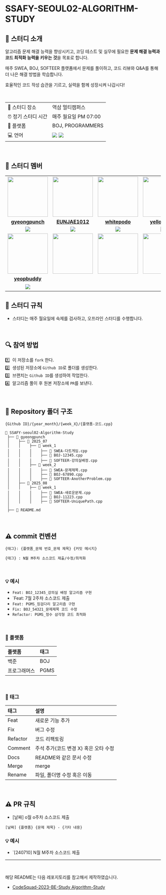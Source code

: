 # SSAFY-SEOUL02-ALGORITHM-STUDY

## 📌 스터디 소개  

알고리즘 문제 해결 능력을 향상시키고, 코딩 테스트 및 실무에 필요한 **문제 해결 능력과 코드 최적화 능력을 키우는 것**을 목표로 합니다.  

매주 SWEA, BOJ, SOFTEER 플랫폼에서 문제를 풀이하고, 코드 리뷰와 Q&A를 통해 더 나은 해결 방법을 학습합니다.  

효율적인 코드 작성 습관을 기르고, 실력을 함께 성장시켜 나갑시다!  

</br>

<table>
  <tr>
    <td>📍 스터디 장소</td>
    <td>역삼 멀티캠퍼스</td>
  </tr>
  <tr>
    <td>⏰ 정기 스터디 시간</td>
    <td>매주 월요일 PM 07:00</td>
  </tr>
  <tr>
    <td>📝 플랫폼</td>
    <td> BOJ, PROGRAMMERS</td>
  </tr>
  <tr>
    <td>💻 언어</td>
    <td>
        <img src="https://img.shields.io/badge/C++-00599C.svg?&style=for-the-badge&logo=C%2B%2B&logoColor=white"> 
        <img src="https://img.shields.io/badge/Java-007396?style=for-the-badge&logo=OpenJDK&logoColor=white">
    </td>
  </tr>
</table>

<br/>

## 🔌 스터디 멤버

<table>
 <tr>
    <td align="center"><a href="https://github.com/gyeongpunch"><img src="https://avatars.githubusercontent.com/gyeongpunch" width="130px;" alt=""></a></td>
    <td align="center"><a href="https://github.com/EUNJAE1012"><img src="https://avatars.githubusercontent.com/EUNJAE1012" width="130px;" alt=""></a></td>
    <td align="center"><a href="https://github.com/whitepodo"><img src="https://avatars.githubusercontent.com/whitepodo" width="130px;" alt=""></a></td>
    <td align="center"><a href="https://github.com/yellowjang"><img src="https://avatars.githubusercontent.com/yellowjang" width="130px;" alt=""></a></td>
  </tr>
  <tr>
    <td align="center"><a href="https://github.com/gyeongpunch"><b>gyeongpunch</b></a></td>
    <td align="center"><a href="https://github.com/EUNJAE1012"><b>EUNJAE1012</b></a></td>
    <td align="center"><a href="https://github.com/whitepodo"><b>whitepodo</b></a></td>
    <td align="center"><a href="https://github.com/yellowjang"><b>yellowjang</b></a></td>
  </tr>
  <tr> 
    <td align="center"><img src="https://img.shields.io/badge/C++-00599C?style=for-the-badge&logo=C%2B%2B&logoColor=white"></td>
    <td align="center"><img src="https://img.shields.io/badge/Java-007396?style=for-the-badge&logo=OpenJDK&logoColor=white"></td>
    <td align="center"><img src="https://img.shields.io/badge/C++-00599C?style=for-the-badge&logo=C%2B%2B&logoColor=white"></td>
    <td align="center"><img src="https://img.shields.io/badge/Java-007396?style=for-the-badge&logo=OpenJDK&logoColor=white"></td>
  </tr> 
  <tr>
    <td align="center"><a href="https://github.com/yeopbuddy"><img src="https://avatars.githubusercontent.com/yeopbuddy" width ="130px;" alt=""></a></td>
    <td align="center"><img src="https://via.placeholder.com/130x130/FFFFFF/FFFFFF" width="130px;" alt=""></td>
    <td align="center"><img src="https://via.placeholder.com/130x130/FFFFFF/FFFFFF" width="130px;" alt=""></td>
    <td align="center"><img src="https://via.placeholder.com/130x130/FFFFFF/FFFFFF" width="130px;" alt=""></td>
  </tr>
  <tr>
    <td align="center"><a href="https://github.com/yeopbuddy"><b>yeopbuddy</b></a></td>
    <td align="center"><b></b></td>
    <td align="center"><b></b></td>
    <td align="center"><b></b></td>
  </tr>
  <tr> 
    <td align="center"><img src="https://img.shields.io/badge/C++-00599C?style=for-the-badge&logo=C%2B%2B&logoColor=white"></td>
    <td align="center"></td>
    <td align="center"><br/>
    <td align="center"><br/></td>
  </tr> 
</table>


## 📌 스터디 규칙
- 스터디는 매주 월요일에 숙제를 검사하고, 오프라인 스터디를 수행합니다.
  
<br/>

## 🔍 참여 방법
1️⃣ &nbsp;이 저장소를 `fork` 한다.</br>
2️⃣ &nbsp;생성된 저장소에 `Github ID`로 폴더를 생성한다.</br>
3️⃣ &nbsp;브랜치는 `Github ID`를 생성하여 작업한다.</br>
4️⃣ &nbsp;알고리즘 풀이 후 원본 저장소에 `PR`를 보낸다.</br>

<br/>

## 📁 Repository 폴더 구조
```
{Github ID}/{year_month}/{week_X}/{플랫폼-코드.cpp}
```

```
📂 SSAFY-seoul02-Algorithm-Study
 ├── 📂 gyeongpunch
 │    ├── 📂 2025_07
 │    │    ├── 📂 week_1
 │    │    │    ├── 📄 SWEA-다트게임.cpp
 │    │    │    ├── 📄 BOJ-12345.cpp
 │    │    │    ├── 📄 SOFTEER-강의실배정.cpp
 │    │    ├── 📂 week_2
 │    │    │    ├── 📄 SWEA-문제제목.cpp
 │    │    │    ├── 📄 BOJ-67890.cpp
 │    │    │    ├── 📄 SOFTEER-AnotherProblem.cpp
 │    ├── 📂 2025_08
 │    │    ├── 📂 week_1
 │    │    │    ├── 📄 SWEA-새로운문제.cpp
 │    │    │    ├── 📄 BOJ-11223.cpp
 │    │    │    ├── 📄 SOFTEER-UniquePath.cpp
 │
 ├── 📂 README.md
```

<br/>

## ⚠️ commit 컨벤션

```
{태그}: {플랫폼_문제 번호_문제 제목} {커밋 메시지}
```

```
{태그} : N월 M주차 소스코드 제출/수정/최적화
```

  
</br>

### 💡 예시
- `Feat: BOJ_12345_강의실 배정 알고리즘 구현`
- `Feat: 7월 2주차 소스코드 제출
- `Feat: PGMS_징검다리 알고리즘 구현`
- `Fix: BOJ_54321_문제제목 코드 수정`
- `Refactor: PGMS_정수 삼각형 코드 최적화`

</br>

### 📌 플랫폼

| 플랫폼    | 태그  |
|:-------|:----|
| 백준     | BOJ |
| 프로그래머스    | PGMS |


</br>

### 📌 태그


| 태그       | 설명                          |
|:---------|:------------------------------|
| Feat     | 새로운 기능 추가                   |
| Fix      | 버그 수정                        |
| Refactor | 코드 리팩토링                     |
| Comment  | 주석 추가(코드 변경 X) 혹은 오타 수정  |
| Docs     | README와 같은 문서 수정            |
| Merge    | merge                          |
| Rename   | 파일, 폴더명 수정 혹은 이동          |


<br/>

## ⚠️ PR 규칙

- [날짜] o월 o주차 소스코드 제출

```
[날짜] {플랫폼} {문제 제목} - {기타 내용}
```

### 💡 예시
- `[240710] N월 M주차 소스코드 제출
---

<br/>

해당 README는 다음 레포지토리를 참고해서 제작하였습니다.

- [CodeSquad-2023-BE-Study Algorithm-Study](https://github.com/CodeSquad-2023-BE-Study/Algorithm-Study)
